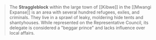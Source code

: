 > The **Straggleblock** within the large town of [[Kibwe]] in the [[Mwangi Expanse]] is an area with several hundred refugees, exiles, and criminals. They live in a sprawl of leaky, moldering hide tents and shantyhouses. While represented on the Representative Council, its delegate is considered a "beggar prince" and lacks influence over local affairs.








